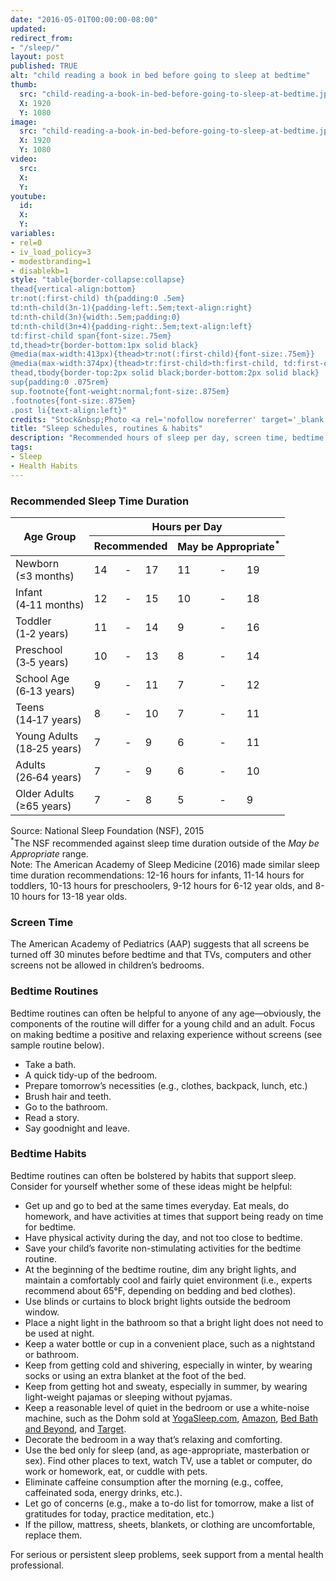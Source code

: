 ```yaml
---
date: "2016-05-01T00:00:00-08:00"
updated:
redirect_from:
- "/sleep/"
layout: post
published: TRUE
alt: "child reading a book in bed before going to sleep at bedtime"
thumb:
  src: "child-reading-a-book-in-bed-before-going-to-sleep-at-bedtime.jpg"
  X: 1920
  Y: 1080
image:
  src: "child-reading-a-book-in-bed-before-going-to-sleep-at-bedtime.jpg"
  X: 1920
  Y: 1080
video:
  src:
  X:
  Y:
youtube:
  id:
  X:
  Y:
variables:
- rel=0
- iv_load_policy=3
- modestbranding=1
- disablekb=1
style: "table{border-collapse:collapse}
thead{vertical-align:bottom}
tr:not(:first-child) th{padding:0 .5em}
td:nth-child(3n-1){padding-left:.5em;text-align:right}
td:nth-child(3n){width:.5em;padding:0}
td:nth-child(3n+4){padding-right:.5em;text-align:left}
td:first-child span{font-size:.75em}
td,thead>tr{border-bottom:1px solid black}
@media(max-width:413px){thead>tr:not(:first-child){font-size:.75em}}
@media(max-width:374px){thead>tr:first-child>th:first-child, td:first-child{font-size:.75em}}
thead,tbody{border-top:2px solid black;border-bottom:2px solid black}
sup{padding:0 .075rem}
sup.footnote{font-weight:normal;font-size:.875em}
.footnotes{font-size:.875em}
.post li{text-align:left}"
credits: "Stock&nbsp;Photo <a rel='nofollow noreferrer' target='_blank' href='https://www.stocksy.com/3643129/boy-reads-in-bed-by-lamp-light'>&copy;</a>&nbsp;Jennifer Bogle"
title: "Sleep schedules, routines & habits"
description: "Recommended hours of sleep per day, screen time, bedtime routines, and habits for supporting healthy sleep."
tags:
- Sleep
- Health Habits
---
```

<h3>Recommended Sleep Time Duration</h3>
<table class="center">
	<thead>
		<tr>
			<th rowspan="2">Age&nbsp;Group</th>
			<th colspan="6">Hours per&nbsp;Day</th>
		</tr>
		<tr>
			<th colspan="3">Recommended</th>
			<th colspan="3">May&nbsp;be Appropriate<sup>*</sup></th>
		</tr>
	</thead>
	<tbody>
		<tr>
			<td>Newborn<br><span>(&le;3 months)</span></td>
			<td>14</td>
			<td>&#8209;</td>
			<td>17</td>
			<td>11</td>
			<td>&#8209;</td>
			<td>19</td>
		</tr>
		<tr>
			<td>Infant<br><span>(4&#8209;11 months)</span></td>
			<td>12</td>
			<td>&#8209;</td>
			<td>15</td>
			<td>10</td>
			<td>&#8209;</td>
			<td>18</td>
		</tr>
		<tr>
			<td>Toddler<br><span>(1&#8209;2 years)</span></td>
			<td>11</td>
			<td>&#8209;</td>
			<td>14</td>
			<td>9</td>
			<td>&#8209;</td>
			<td>16</td>
		</tr>
		<tr>
			<td>Preschool<br><span>(3&#8209;5 years)</span></td>
			<td>10</td>
			<td>&#8209;</td>
			<td>13</td>
			<td>8</td>
			<td>&#8209;</td>
			<td>14</td>
		</tr>
		<tr>
			<td>School&nbsp;Age<br><span>(6&#8209;13 years)</span></td>
			<td>9</td>
			<td>&#8209;</td>
			<td>11</td>
			<td>7</td>
			<td>&#8209;</td>
			<td>12</td>
		</tr>
		<tr>
			<td>Teens<br><span>(14&#8209;17 years)</span></td>
			<td>8</td>
			<td>&#8209;</td>
			<td>10</td>
			<td>7</td>
			<td>&#8209;</td>
			<td>11</td>
		</tr>
		<tr>
			<td>Young&nbsp;Adults<br><span>(18&#8209;25 years)</span></td>
			<td>7</td>
			<td>&#8209;</td>
			<td>9</td>
			<td>6</td>
			<td>&#8209;</td>
			<td>11</td>
		</tr>
		<tr>
			<td>Adults<br><span>(26&#8209;64 years)</span></td>
			<td>7</td>
			<td>&#8209;</td>
			<td>9</td>
			<td>6</td>
			<td>&#8209;</td>
			<td>10</td>
		</tr>
		<tr>
			<td>Older&nbsp;Adults<br><span>(&ge;65 years)</span></td>
			<td>7</td>
			<td>&#8209;</td>
			<td>8</td>
			<td>5</td>
			<td>&#8209;</td>
			<td>9</td>
		</tr>
	</tbody>
</table>
<div class="footnotes">
	Source: National Sleep Foundation (NSF), 2015<br>
	<sup>*</sup>The NSF recommended against sleep time duration outside of the <i>May be Appropriate</i> range.<br>
	Note: The American Academy of Sleep Medicine (2016) made similar sleep time duration recommendations: 12-16 hours for infants, 11-14 hours for toddlers, 10-13 hours for preschoolers, 9-12 hours for 6-12 year olds, and 8-10 hours for 13-18 year olds.
</div>
<h3>Screen Time</h3>
<p>The American Academy of Pediatrics (AAP) suggests that all screens be turned off 30 minutes before bedtime and that TVs, computers and other screens not be allowed in children’s bedrooms.</p>
<h3>Bedtime Routines</h3>
<p>Bedtime routines can often be helpful to anyone of any age&mdash;obviously, the components of the routine will differ for a young child and an adult. Focus on making bedtime a positive and relaxing experience without screens (see sample routine below). </p>
<ul>
	<li>Take a bath.</li>
	<li>A quick tidy-up of the bedroom.</li>
	<li>Prepare tomorrow’s necessities (e.g., clothes, backpack, lunch, etc.)</li>
	<li>Brush hair and teeth.</li>
	<li>Go to the bathroom.</li>
	<li>Read a story.</li>
	<li>Say goodnight and leave.</li>
</ul>
<h3>Bedtime Habits</h3>
<p>Bedtime routines can often be bolstered by habits that support sleep. Consider for yourself whether some of these ideas might be helpful:</p>
<ul>
	<li>Get up and go to bed at the same times everyday. Eat meals, do homework, and have activities at times that support being ready on time for bedtime.</li>
	<li>Have physical activity during the day, and not too close to bedtime.</li>
	<li>Save your child’s favorite non-stimulating activities for the bedtime routine.</li>
	<li>At the beginning of the bedtime routine, dim any bright lights, and maintain a comfortably cool and fairly quiet environment (i.e., experts recommend about 65&deg;F, depending on bedding and bed clothes).</li>
	<li>Use blinds or curtains to block bright lights outside the bedroom window.</li>
	<li>Place a night light in the bathroom so that a bright light does not need to be used at night.</li>
	<li>Keep a water bottle or cup in a convenient place, such as a nightstand or bathroom.</li>
	<li>Keep from getting cold and shivering, especially in winter, by wearing socks or using an extra blanket at the foot of the bed.</li>
	<li>Keep from getting hot and sweaty, especially in summer, by wearing light-weight pajamas or sleeping without pyjamas.</li>
	<li>Keep a reasonable level of quiet in the bedroom or use a white-noise machine, such as the Dohm sold at <a rel="nofollow noreferrer" target="_blank" href="https://yogasleep.com/collections/dohm-sound-machines">YogaSleep.com</a>, <a rel="nofollow noreferrer" target="_blank" href="https://www.amazon.com/s/?field-keywords=dohm">Amazon</a>, <a rel="nofollow noreferrer" target="_blank" href="https://www.bedbathandbeyond.com/store/s/dohm">Bed Bath and Beyond</a>, and <a rel="nofollow noreferrer" target="_blank" href="https://www.target.com/s?searchTerm=dohm">Target</a>.</li>
	<li>Decorate the bedroom in a way that’s relaxing and comforting.</li>
	<li>Use the bed only for sleep (and, as age-appropriate, masterbation or sex). Find other places to text, watch TV, use a tablet or computer, do work or homework, eat, or cuddle with pets.</li>
	<li>Eliminate caffeine consumption after the morning (e.g., coffee, caffeinated soda, energy drinks, etc.).</li>
	<li>Let go of concerns (e.g., make a to-do list for tomorrow, make a list of gratitudes for today, practice meditation, etc.)</li>
	<li>If the pillow, mattress, sheets, blankets, or clothing are uncomfortable, replace them.</li>
</ul>
<p>For serious or persistent sleep problems, seek support from a mental health professional.</p>